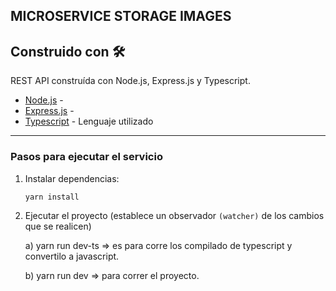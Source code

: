 ## MICROSERVICE STORAGE IMAGES

## Construido con 🛠️

REST API construída con Node.js, Express.js y Typescript.

- [Node.js](https://nodejs.org/docs/latest/api/) -
- [Express.js](https://expressjs.com) -
- [Typescript](hhttps://www.typescriptlang.org) - Lenguaje utilizado

---

### Pasos para ejecutar el servicio

1.  Instalar dependencias:

        yarn install

2.  Ejecutar el proyecto (establece un observador `(watcher)` de los cambios que se realicen)

    a) yarn run dev-ts => es para corre los compilado de typescript y convertilo a javascript.

    b) yarn run dev => para correr el proyecto.
